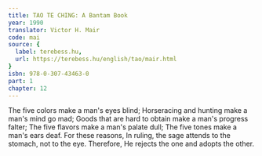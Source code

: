 ```yaml
---
title: TAO TE CHING: A Bantam Book
year: 1990
translator: Victor H. Mair
code: mai
source: {
  label: terebess.hu,
  url: https://terebess.hu/english/tao/mair.html
}
isbn: 978-0-307-43463-0
part: 1
chapter: 12
---
```

The five colors
make a man's eyes blind;
Horseracing and hunting
make a man's mind go mad;
Goods that are hard to obtain
make a man's progress falter;
The five flavors
make a man's palate dull;
The five tones
make a man's ears deaf.
For these reasons,
In ruling, the sage
attends to the stomach, not to the eye.
Therefore,
He rejects the one and adopts the other.